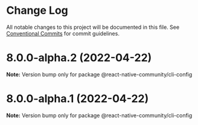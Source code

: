 # Change Log

All notable changes to this project will be documented in this file.
See [Conventional Commits](https://conventionalcommits.org) for commit guidelines.

# 8.0.0-alpha.2 (2022-04-22)

**Note:** Version bump only for package @react-native-community/cli-config





# 8.0.0-alpha.1 (2022-04-22)

**Note:** Version bump only for package @react-native-community/cli-config
